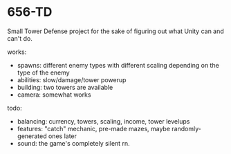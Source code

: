 # 656-TD

Small Tower Defense project for the sake of figuring out what Unity can and can't do. 

works: 
- spawns: different enemy types with different scaling depending on the type of the enemy
- abilities: slow/damage/tower powerup
- building: two towers are available
- camera: somewhat works

todo:
- balancing: currency, towers, scaling, income, tower levelups
- features: "catch" mechanic, pre-made mazes, maybe randomly-generated ones later
- sound: the game's completely silent rn.
